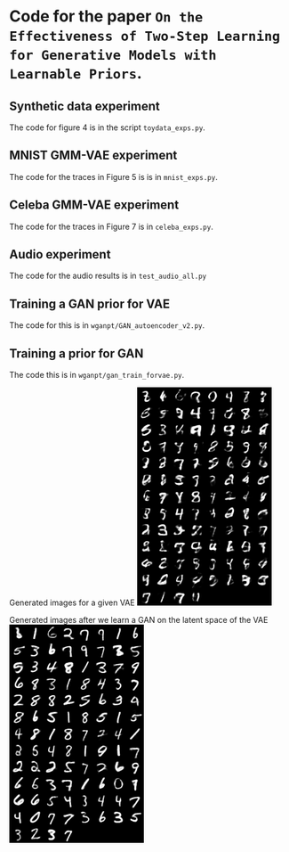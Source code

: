 # Code for the paper ``On the Effectiveness of Two-Step Learning for Generative Models with Learnable Priors``. 

## Synthetic data experiment

The code for figure 4 is in the script `toydata_exps.py`.  

## MNIST GMM-VAE experiment 

The code for the traces in Figure 5 is is in `mnist_exps.py`. 


## Celeba GMM-VAE experiment

The code for the traces in Figure 7 is in `celeba_exps.py`.

## Audio experiment 

The code for the audio results is in `test_audio_all.py`

## Training a GAN prior for VAE

The code for this is in `wganpt/GAN_autoencoder_v2.py`. 

## Training a prior for GAN

The code this is in `wganpt/gan_train_forvae.py`. 

Generated images for a given VAE
![VAE generated images](wganpt/generationsvaemnist.png)

Generated images after we learn a GAN on the latent space of the VAE
![VAE generated images after learning a GAN on the latents](wganpt/generationsvaeganpriormnist.png)


